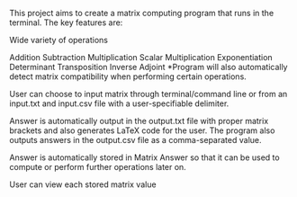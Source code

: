 This project aims to create a matrix computing program that runs in the terminal. The key features are:

Wide variety of operations

Addition
Subtraction
Multiplication
Scalar Multiplication
Exponentiation
Determinant
Transposition
Inverse
Adjoint
*Program will also automatically detect matrix compatibility when performing certain operations.

User can choose to input matrix through terminal/command line or from an input.txt and input.csv file with a user-specifiable delimiter.

Answer is automatically output in the output.txt file with proper matrix brackets and also generates LaTeX code for the user. The program also outputs answers in the output.csv file as a comma-separated value.

Answer is automatically stored in Matrix Answer so that it can be used to compute or perform further operations later on.

User can view each stored matrix value


